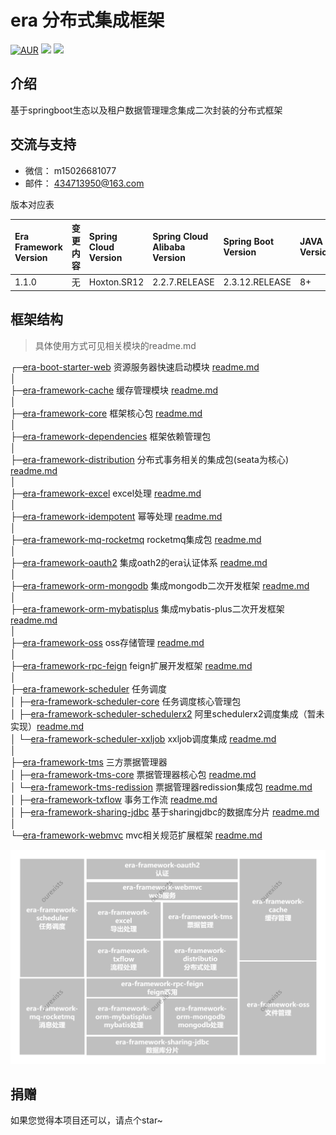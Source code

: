 era  分布式集成框架
===============

[![AUR](https://img.shields.io/badge/license-AGPL%203.0-blue.svg)]()
[![](https://img.shields.io/badge/Author-ourexists-orange.svg)]()
[![](https://img.shields.io/badge/version-1.1.0-brightgreen.svg)]()

介绍
-----------------------------------
基于springboot生态以及租户数据管理理念集成二次封装的分布式框架

交流与支持
-----------------------------------
- 微信： m15026681077
- 邮件： 434713950@163.com

版本对应表  

| Era Framework Version | 变更内容 | Spring Cloud Version | Spring Cloud Alibaba Version | Spring Boot Version | JAVA Version |
| :-----                |:-----| :----                |  :----                       | :----               |:-------------|           
| 1.1.0                 | 无    | Hoxton.SR12          |  2.2.7.RELEASE               | 2.3.12.RELEASE      | 8+           |


框架结构
-----------------------------------
>具体使用方式可见相关模块的readme.md

┌─[era-boot-starter-web](era-boot-starter-web) 资源服务器快速启动模块 [readme.md](era-boot-starter-web/readme.md)  
│   
├─[era-framework-cache](era-framework-cache) 缓存管理模块 [readme.md](era-framework-cache/readme.md)  
│   
├─[era-framework-core](era-framework-core) 框架核心包 [readme.md](era-framework-core/readme.md)    
│   
├─[era-framework-dependencies](era-framework-dependencies) 框架依赖管理包    
│   
├─[era-framework-distribution](era-framework-distribution) 分布式事务相关的集成包(seata为核心) [readme.md](era-framework-distribution/readme.md)  
│   
├─[era-framework-excel](era-framework-excel) excel处理  [readme.md](era-framework-excel/readme.md)  
│   
├─[era-framework-idempotent](era-framework-idempotent) 幂等处理 [readme.md](era-framework-idempotent/readme.md)   
│   
├─[era-framework-mq-rocketmq](era-framework-mq-rocketmq) rocketmq集成包 [readme.md](era-framework-mq-rocketmq/readme.md)  
│  
├─[era-framework-oauth2](era-framework-oauth2) 集成oath2的era认证体系 [readme.md](era-framework-oauth2/readme.md)   
│   
├─[era-framework-orm-mongodb](era-framework-orm-mongodb) 集成mongodb二次开发框架 [readme.md](era-framework-orm-mongodb/readme.md)   
│   
├─[era-framework-orm-mybatisplus](era-framework-orm-mybatisplus) 集成mybatis-plus二次开发框架 [readme.md](era-framework-orm-mybatisplus/readme.md)   
│   
├─[era-framework-oss](era-framework-oss) oss存储管理 [readme.md](era-framework-oss/readme.md)   
│   
├─[era-framework-rpc-feign](era-framework-rpc-feign) feign扩展开发框架 [readme.md](era-framework-rpc-feign/readme.md)   
│   
├─[era-framework-scheduler](era-framework-scheduler) 任务调度   
│ ├─[era-framework-scheduler-core](era-framework-scheduler/era-framework-scheduler-core) 任务调度核心管理包   
│ ├─[era-framework-scheduler-schedulerx2](era-framework-scheduler/era-framework-scheduler-schedulerx2) 阿里schedulerx2调度集成（暂未实现）[readme.md](era-framework-scheduler/era-framework-scheduler-schedulerx2/readme.md)      
│ └─[era-framework-scheduler-xxljob](era-framework-scheduler/era-framework-scheduler-xxljob) xxljob调度集成 [readme.md](era-framework-scheduler/era-framework-scheduler-xxljob/readme.md)     
│   
├─[era-framework-tms](era-framework-tms) 三方票据管理器   
│ ├─[era-framework-tms-core](era-framework-tms/era-framework-tms-core) 票据管理器核心包 [readme.md](era-framework-tms/era-framework-tms-core/readme.md)    
│ └─[era-framework-tms-redission](era-framework-tms/era-framework-tms-redission) 票据管理器redission集成包 [readme.md](era-framework-tms/era-framework-tms-redission/readme.md)    
│
├─[era-framework-txflow](era-framework-txflow) 事务工作流 [readme.md](era-framework-txflow/readme.md)    
│
├─[era-framework-sharing-jdbc](era-framework-sharing-jdbc) 基于sharingjdbc的数据库分片 [readme.md](era-framework-sharing-jdbc/readme.md)   
│   
└─[era-framework-webmvc](era-framework-webmvc)  mvc相关规范扩展框架 [readme.md](era-framework-webmvc/readme.md)   


![era整体生态.png](era%E6%95%B4%E4%BD%93%E7%94%9F%E6%80%81.png)

捐赠
----
如果您觉得本项目还可以，请点个star~